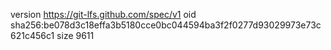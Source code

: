version https://git-lfs.github.com/spec/v1
oid sha256:be078d3c18effa3b5180cce0bc044594ba3f2f0277d93029973e73c621c456c1
size 9611
